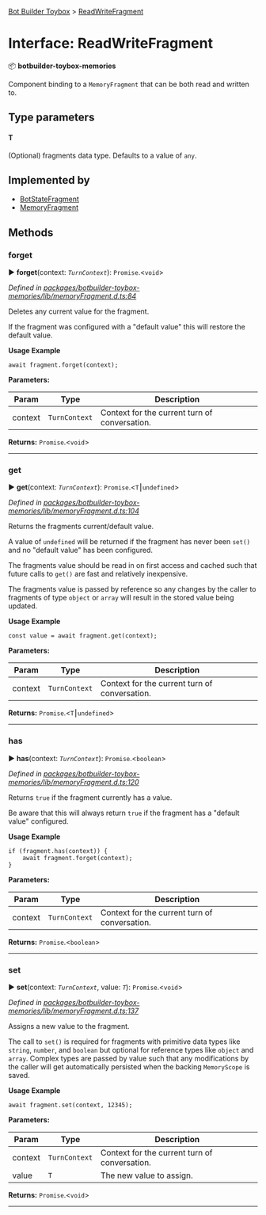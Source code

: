 [Bot Builder Toybox](../README.md) > [ReadWriteFragment](../interfaces/botbuilder_toybox.readwritefragment.md)



# Interface: ReadWriteFragment


:package: **botbuilder-toybox-memories**

Component binding to a `MemoryFragment` that can be both read and written to.

## Type parameters
#### T 

(Optional) fragments data type. Defaults to a value of `any`.

## Implemented by

* [BotStateFragment](../classes/botbuilder_toybox.botstatefragment.md)
* [MemoryFragment](../classes/botbuilder_toybox.memoryfragment.md)


## Methods
<a id="forget"></a>

###  forget

► **forget**(context: *`TurnContext`*): `Promise`.<`void`>



*Defined in [packages/botbuilder-toybox-memories/lib/memoryFragment.d.ts:84](https://github.com/Stevenic/botbuilder-toybox/blob/cbc02d3/packages/botbuilder-toybox-memories/lib/memoryFragment.d.ts#L84)*



Deletes any current value for the fragment.

If the fragment was configured with a "default value" this will restore the default value.

**Usage Example**

    await fragment.forget(context);


**Parameters:**

| Param | Type | Description |
| ------ | ------ | ------ |
| context | `TurnContext`   |  Context for the current turn of conversation. |





**Returns:** `Promise`.<`void`>





___

<a id="get"></a>

###  get

► **get**(context: *`TurnContext`*): `Promise`.<`T`⎮`undefined`>



*Defined in [packages/botbuilder-toybox-memories/lib/memoryFragment.d.ts:104](https://github.com/Stevenic/botbuilder-toybox/blob/cbc02d3/packages/botbuilder-toybox-memories/lib/memoryFragment.d.ts#L104)*



Returns the fragments current/default value.

A value of `undefined` will be returned if the fragment has never been `set()` and no "default value" has been configured.

The fragments value should be read in on first access and cached such that future calls to `get()` are fast and relatively inexpensive.

The fragments value is passed by reference so any changes by the caller to fragments of type `object` or `array` will result in the stored value being updated.

**Usage Example**

    const value = await fragment.get(context);


**Parameters:**

| Param | Type | Description |
| ------ | ------ | ------ |
| context | `TurnContext`   |  Context for the current turn of conversation. |





**Returns:** `Promise`.<`T`⎮`undefined`>





___

<a id="has"></a>

###  has

► **has**(context: *`TurnContext`*): `Promise`.<`boolean`>



*Defined in [packages/botbuilder-toybox-memories/lib/memoryFragment.d.ts:120](https://github.com/Stevenic/botbuilder-toybox/blob/cbc02d3/packages/botbuilder-toybox-memories/lib/memoryFragment.d.ts#L120)*



Returns `true` if the fragment currently has a value.

Be aware that this will always return `true` if the fragment has a "default value" configured.

**Usage Example**

    if (fragment.has(context)) {
        await fragment.forget(context);
    }


**Parameters:**

| Param | Type | Description |
| ------ | ------ | ------ |
| context | `TurnContext`   |  Context for the current turn of conversation. |





**Returns:** `Promise`.<`boolean`>





___

<a id="set"></a>

###  set

► **set**(context: *`TurnContext`*, value: *`T`*): `Promise`.<`void`>



*Defined in [packages/botbuilder-toybox-memories/lib/memoryFragment.d.ts:137](https://github.com/Stevenic/botbuilder-toybox/blob/cbc02d3/packages/botbuilder-toybox-memories/lib/memoryFragment.d.ts#L137)*



Assigns a new value to the fragment.

The call to `set()` is required for fragments with primitive data types like `string`, `number`, and `boolean` but optional for reference types like `object` and `array`. Complex types are passed by value such that any modifications by the caller will get automatically persisted when the backing `MemoryScope` is saved.

**Usage Example**

    await fragment.set(context, 12345);


**Parameters:**

| Param | Type | Description |
| ------ | ------ | ------ |
| context | `TurnContext`   |  Context for the current turn of conversation. |
| value | `T`   |  The new value to assign. |





**Returns:** `Promise`.<`void`>





___


